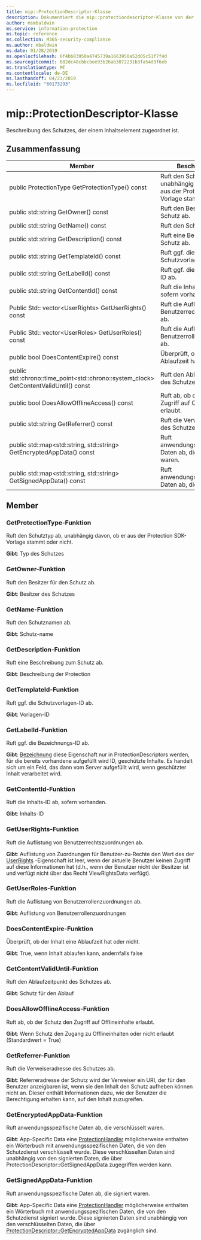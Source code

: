 ```yaml
---
title: mip::ProtectionDescriptor-Klasse
description: Dokumentiert die mip::protectiondescriptor-Klasse von der Microsoft Information Protection (MIP) SDK.
author: msmbaldwin
ms.service: information-protection
ms.topic: reference
ms.collection: M365-security-compliance
ms.author: mbaldwin
ms.date: 01/28/2019
ms.openlocfilehash: 6f4bb83950a4745739a1663950a52d05c51f7f4d
ms.sourcegitcommit: 682dc48cbbcbee93b26ab3872231b3fa54d3f6eb
ms.translationtype: MT
ms.contentlocale: de-DE
ms.lasthandoff: 04/23/2019
ms.locfileid: "60173293"
---
```

# <a name="class-mipprotectiondescriptor"></a>mip::ProtectionDescriptor-Klasse 
Beschreibung des Schutzes, der einem Inhaltselement zugeordnet ist.
  
## <a name="summary"></a>Zusammenfassung
 Member                        | Beschreibungen                                
--------------------------------|---------------------------------------------
public ProtectionType GetProtectionType() const  |  Ruft den Schutztyp ab, unabhängig davon, ob er aus der Protection SDK-Vorlage stammt oder nicht.
public std::string GetOwner() const  |  Ruft den Besitzer für den Schutz ab.
public std::string GetName() const  |  Ruft den Schutznamen ab.
public std::string GetDescription() const  |  Ruft eine Beschreibung zum Schutz ab.
public std::string GetTemplateId() const  |  Ruft ggf. die Schutzvorlagen-ID ab.
public std::string GetLabelId() const  |  Ruft ggf. die Bezeichnungs-ID ab.
public std::string GetContentId() const  |  Ruft die Inhalts-ID ab, sofern vorhanden.
Public Std:: vector\<UserRights\> GetUserRights() const  |  Ruft die Auflistung von Benutzerrechtszuordnungen ab.
Public Std:: vector\<UserRoles\> GetUserRoles() const  |  Ruft die Auflistung von Benutzerrollenzuordnungen ab.
public bool DoesContentExpire() const  |  Überprüft, ob der Inhalt eine Ablaufzeit hat oder nicht.
public std::chrono::time_point\<std::chrono::system_clock\> GetContentValidUntil() const  |  Ruft den Ablaufzeitpunkt des Schutzes ab.
public bool DoesAllowOfflineAccess() const  |  Ruft ab, ob der Schutz den Zugriff auf Offlineinhalte erlaubt.
public std::string GetReferrer() const  |  Ruft die Verweiseradresse des Schutzes ab.
public std::map\<std::string, std::string\> GetEncryptedAppData() const  |  Ruft anwendungsspezifische Daten ab, die verschlüsselt waren.
public std::map\<std::string, std::string\> GetSignedAppData() const  |  Ruft anwendungsspezifische Daten ab, die signiert waren.
  
## <a name="members"></a>Member
  
### <a name="getprotectiontype-function"></a>GetProtectionType-Funktion
Ruft den Schutztyp ab, unabhängig davon, ob er aus der Protection SDK-Vorlage stammt oder nicht.

  
**Gibt**: Typ des Schutzes
  
### <a name="getowner-function"></a>GetOwner-Funktion
Ruft den Besitzer für den Schutz ab.

  
**Gibt**: Besitzer des Schutzes
  
### <a name="getname-function"></a>GetName-Funktion
Ruft den Schutznamen ab.

  
**Gibt**: Schutz-name
  
### <a name="getdescription-function"></a>GetDescription-Funktion
Ruft eine Beschreibung zum Schutz ab.

  
**Gibt**: Beschreibung der Protection
  
### <a name="gettemplateid-function"></a>GetTemplateId-Funktion
Ruft ggf. die Schutzvorlagen-ID ab.

  
**Gibt**: Vorlagen-ID
  
### <a name="getlabelid-function"></a>GetLabelId-Funktion
Ruft ggf. die Bezeichnungs-ID ab.

  
**Gibt**: [Bezeichnung](class_mip_label.md) diese Eigenschaft nur in ProtectionDescriptors werden, für die bereits vorhandene aufgefüllt wird ID, geschützte Inhalte. Es handelt sich um ein Feld, das dann vom Server aufgefüllt wird, wenn geschützter Inhalt verarbeitet wird.
  
### <a name="getcontentid-function"></a>GetContentId-Funktion
Ruft die Inhalts-ID ab, sofern vorhanden.

  
**Gibt**: Inhalts-ID
  
### <a name="getuserrights-function"></a>GetUserRights-Funktion
Ruft die Auflistung von Benutzerrechtszuordnungen ab.

  
**Gibt**: Auflistung von Zuordnungen für Benutzer-zu-Rechte den Wert des der [UserRights](class_mip_userrights.md) -Eigenschaft ist leer, wenn der aktuelle Benutzer keinen Zugriff auf diese Informationen hat (d.h., wenn der Benutzer nicht der Besitzer ist und verfügt nicht über das Recht ViewRightsData verfügt).
  
### <a name="getuserroles-function"></a>GetUserRoles-Funktion
Ruft die Auflistung von Benutzerrollenzuordnungen ab.

  
**Gibt**: Auflistung von Benutzerrollenzuordnungen
  
### <a name="doescontentexpire-function"></a>DoesContentExpire-Funktion
Überprüft, ob der Inhalt eine Ablaufzeit hat oder nicht.

  
**Gibt**: True, wenn Inhalt ablaufen kann, andernfalls false
  
### <a name="getcontentvaliduntil-function"></a>GetContentValidUntil-Funktion
Ruft den Ablaufzeitpunkt des Schutzes ab.

  
**Gibt**: Schutz für den Ablauf
  
### <a name="doesallowofflineaccess-function"></a>DoesAllowOfflineAccess-Funktion
Ruft ab, ob der Schutz den Zugriff auf Offlineinhalte erlaubt.

  
**Gibt**: Wenn Schutz den Zugang zu Offlineinhalten oder nicht erlaubt (Standardwert = True)
  
### <a name="getreferrer-function"></a>GetReferrer-Funktion
Ruft die Verweiseradresse des Schutzes ab.

  
**Gibt**: Referreradresse der Schutz wird der Verweiser ein URI, der für den Benutzer anzeigbaren ist, wenn sie den Inhalt den Schutz aufheben können nicht an. Dieser enthält Informationen dazu, wie der Benutzer die Berechtigung erhalten kann, auf den Inhalt zuzugreifen.
  
### <a name="getencryptedappdata-function"></a>GetEncryptedAppData-Funktion
Ruft anwendungsspezifische Daten ab, die verschlüsselt waren.

  
**Gibt**: App-Specific Data eine [ProtectionHandler](class_mip_protectionhandler.md) möglicherweise enthalten ein Wörterbuch mit anwendungsspezifischen Daten, die von den Schutzdienst verschlüsselt wurde. Diese verschlüsselten Daten sind unabhängig von den signierten Daten, die über ProtectionDescriptor::GetSignedAppData zugegriffen werden kann.
  
### <a name="getsignedappdata-function"></a>GetSignedAppData-Funktion
Ruft anwendungsspezifische Daten ab, die signiert waren.

  
**Gibt**: App-Specific Data eine [ProtectionHandler](class_mip_protectionhandler.md) möglicherweise enthalten ein Wörterbuch mit anwendungsspezifischen Daten, die von den Schutzdienst signiert wurde. Diese signierten Daten sind unabhängig von den verschlüsselten Daten, die über [ProtectionDescriptor::GetEncryptedAppData](class_mip_protectiondescriptor.md#getencryptedappdata-function) zugänglich sind.